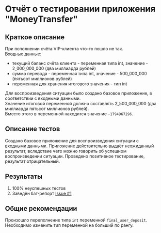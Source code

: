 # Отчёт о тестировании приложения "MoneyTransfer"

## Краткое описание

При пополнении счёта VIP-клиента что-то пошло не так. \
Входные данные:
* текущий баланс счёта клиента - переменная типа int, значение - 2_000_000_000 (два миллиарда рублей)
* сумма перевода - переменная типа int, значение - 500_000_000 (пятьсот миллионов рублей)
* переменная для хранения итогового значения - тип int

Для воспроизведения ситуации было создано базовое приложение, в соответствии с входными данными. \
Значение итоговой переменной должно составлять 2_500_000_000 (два миллиарда пятьсот миллионов рублей).\
Вместо этого в переменной находится значение 
`-1794967296`.

## Описание тестов

Создано базовое приложение для воспроизведения ситуации с входными данными. Приложение действительно выдаёт неожиданный результат, вследствие чего можно говорить об успешном воспроизведении ситуации. Проведено позитивное тестирование, результат отрицательный.

## Результаты

1. 100% неуспешных тестов
1. Заведён баг-репорт [Issue #1](https://github.com/edgolovin/javaqa_2-1_MoneyTransfer/issues/1)

## Общие рекомендации

Произошло переполнение типа `int` переменной `final_user_deposit`. Необходимо изменить тип переменной на больший по рангу.
